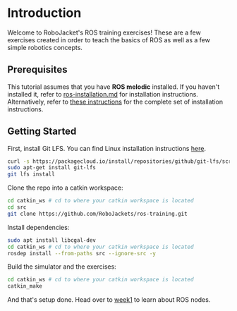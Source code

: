 # Introduction
Welcome to RoboJacket's ROS training exercises! These are a few exercises created in order to
teach the basics of ROS as well as a few simple robotics concepts.

## Prerequisites
This tutorial assumes that you have **ROS melodic** installed. If you haven't installed it, refer to
[ros-installation.md](ros-installation.md) for installation instructions. Alternatively, refer to
[these instructions](http://wiki.ros.org/melodic/Installation/Ubuntu) for the complete set of installation instructions.

## Getting Started
First, install Git LFS. You can find Linux installation instructions [here](https://help.github.com/en/github/managing-large-files/installing-git-large-file-storage).  
```bash
curl -s https://packagecloud.io/install/repositories/github/git-lfs/script.deb.sh | sudo bash
sudo apt-get install git-lfs
git lfs install
```   
  
Clone the repo into a catkin workspace:
```bash
cd catkin_ws # cd to where your catkin workspace is located
cd src
git clone https://github.com/RoboJackets/ros-training.git
```

Install dependencies:
```bash
sudo apt install libcgal-dev
cd catkin_ws # cd to where your catkin workspace is located
rosdep install --from-paths src --ignore-src -y 
```

Build the simulator and the exercises:
```bash
cd catkin_ws # cd to where your catkin workspace is located
catkin_make
```

And that's setup done. Head over to [week1](week1.md) to learn about ROS nodes.

